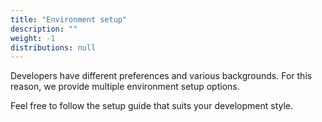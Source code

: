 ```yaml
---
title: "Environment setup"
description: ""
weight: -1
distributions: null
---
```

Developers have different preferences and various backgrounds.
For this reason, we provide multiple environment setup options.

Feel free to follow the setup guide that suits your development style.
